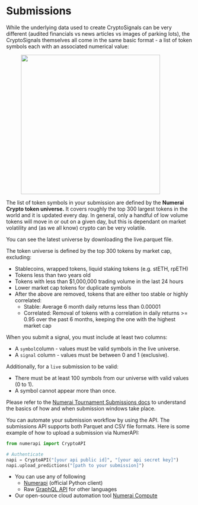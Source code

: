 # Submissions

While the underlying data used to create CryptoSignals can be very different (audited financials vs news articles vs images of parking lots), the CryptoSignals themselves all come in the same basic format - a list of token symbols each with an associated numerical value:

<figure><img src="../.gitbook/assets/example-prediction (1).png" alt="" width="375"><figcaption></figcaption></figure>

The list of token symbols in your submission are defined by the **Numerai Crypto token universe.** It covers roughly the top 300 largest tokens in the world and it is updated every day. In general, only a handful of low volume tokens will move in or out on a given day, but this is dependant on market volatility and (as we all know) crypto can be very volatile.

You can see the latest universe by downloading the live.parquet file.

The token universe is defined by the top 300 tokens by market cap, excluding:

* Stablecoins, wrapped tokens, liquid staking tokens (e.g. stETH, rpETH)
* Tokens less than two years old
* Tokens with less than $1,000,000 trading volume in the last 24 hours
* Lower market cap tokens for duplicate symbols
* After the above are removed, tokens that are either too stable or highly correlated:
  * Stable: Average 6 month daily returns less than 0.00001
  * Correlated: Removal of tokens with a correlation in daily returns >= 0.95 over the past 6 months, keeping the one with the highest market cap

When you submit a signal, you must include at least two columns:

* A `symbol`column - values must be valid symbols in the live universe.
* A `signal` column - values must be between 0 and 1 (exclusive).

Additionally, for a `live` submission to be valid:

* There must be at least 100 symbols from our universe with valid values (0 to 1).
* A symbol cannot appear more than once.

Please refer to the [Numerai Tournament Submissions docs](../numerai-tournament/submissions/) to understand the basics of how and when submission windows take place.

You can automate your submission workflow by using the API. The submissions API supports both Parquet and CSV file formats. Here is some example of how to upload a submission via NumerAPI:

```python
from numerapi import CryptoAPI

# Authenticate
napi = CryptoAPI("[your api public id]", "[your api secret key]")
napi.upload_predictions("[path to your submission]")
```

* You can use any of following
  * [Numerapi](https://github.com/uuazed/numerapi) (official Python client)
  * Raw [GraphQL API](https://api-tournament.numer.ai/) for other languages
* Our open-source cloud automation tool [Numerai Compute](https://docs.numer.ai/tournament/compute)
